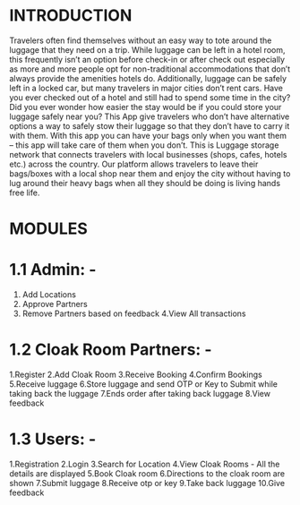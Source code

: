# INTRODUCTION #
Travelers often find themselves without an easy way to tote around the luggage that they need on a trip. While luggage can be left in a hotel room, this frequently isn’t an option before check-in or after check out especially as more and more people opt for non-traditional accommodations that don’t always provide the amenities hotels do. Additionally, luggage can be safely left in a locked car, but many travelers in major cities don’t rent cars. Have you ever checked out of a hotel and still had to spend some time in the city? Did you ever wonder how easier the stay would be if you could store your luggage safely near you?
This App give travelers who don’t have alternative options a way to safely stow their luggage so that they don’t have to carry it with them. With this app you can have your bags only when you want them – this app will take care of them when you don’t. This is Luggage storage network that connects travelers with local businesses (shops, cafes, hotels etc.) across the country. Our platform allows travelers to leave their bags/boxes with a local shop near them and enjoy the city without having to lug around their heavy bags when all they should be doing is living hands free life.

# MODULES #
# 1.1 Admin: - #
1. Add Locations
2. Approve Partners
3. Remove Partners based on feedback
4.View All transactions

# 1.2 Cloak Room Partners: - #
1.Register 
2.Add Cloak Room
3.Receive Booking
4.Confirm Bookings
5.Receive luggage
6.Store luggage and send OTP or Key to Submit while taking back the luggage
7.Ends order after taking back luggage
8.View feedback

# 1.3 Users: - #
1.Registration
2.Login
3.Search for Location
4.View Cloak Rooms - All the details are displayed
5.Book Cloak room
6.Directions to the cloak room are shown
7.Submit luggage 
8.Receive otp or key
9.Take back luggage
10.Give feedback
